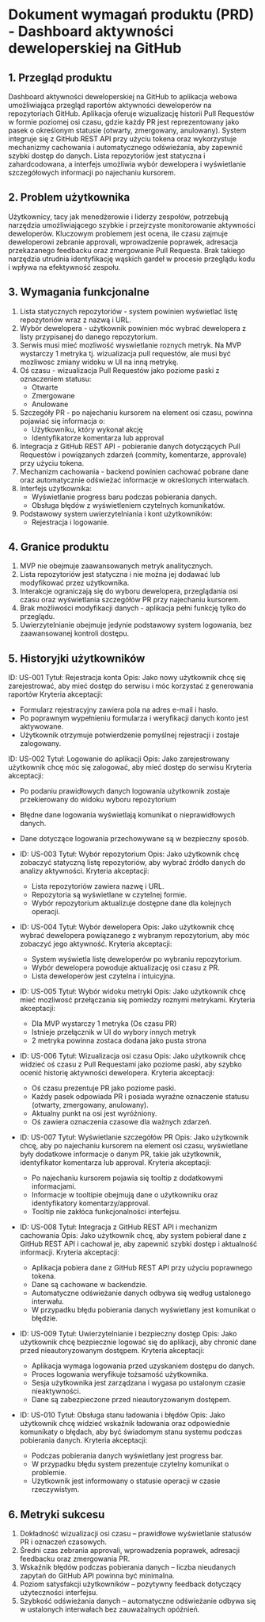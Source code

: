 # Dokument wymagań produktu (PRD) - Dashboard aktywności deweloperskiej na GitHub
## 1. Przegląd produktu
Dashboard aktywności deweloperskiej na GitHub to aplikacja webowa umożliwiająca przegląd raportów aktywności deweloperów na repozytoriach GitHub. Aplikacja oferuje wizualizację historii Pull Requestów w formie poziomej osi czasu, gdzie każdy PR jest reprezentowany jako pasek o określonym statusie (otwarty, zmergowany, anulowany). System integruje się z GitHub REST API przy użyciu tokena oraz wykorzystuje mechanizmy cachowania i automatycznego odświeżania, aby zapewnić szybki dostęp do danych. Lista repozytoriów jest statyczna i zahardcodowana, a interfejs umożliwia wybór dewelopera i wyświetlanie szczegółowych informacji po najechaniu kursorem.

## 2. Problem użytkownika
Użytkownicy, tacy jak menedżerowie i liderzy zespołów, potrzebują narzędzia umożliwiającego szybkie i przejrzyste monitorowanie aktywności deweloperów. Kluczowym problemem jest ocena, ile czasu zajmuje deweloperowi zebranie approvali, wprowadzenie poprawek, adresacja przekazanego feedbacku oraz zmergowanie Pull Requesta. Brak takiego narzędzia utrudnia identyfikację wąskich gardeł w procesie przeglądu kodu i wpływa na efektywność zespołu.

## 3. Wymagania funkcjonalne
1. Lista statycznych repozytoriów - system powinien wyświetlać listę repozytoriów wraz z nazwą i URL.
2. Wybór dewelopera - użytkownik powinien móc wybrać dewelopera z listy przypisanej do danego repozytorium.
3. Serwis musi mieć mozliwość wyswietlanie roznych metryk. Na MVP wystarczy 1 metryka tj. wizualizacja pull requestów, ale musi być mozliwosc zmiany widoku w UI na inną metrykę.
3. Oś czasu - wizualizacja Pull Requestów jako poziome paski z oznaczeniem statusu:
   - Otwarte
   - Zmergowane
   - Anulowane
4. Szczegóły PR - po najechaniu kursorem na element osi czasu, powinna pojawiać się informacja o:
   - Użytkowniku, który wykonał akcję
   - Identyfikatorze komentarza lub approval
5. Integracja z GitHub REST API - pobieranie danych dotyczących Pull Requestów i powiązanych zdarzeń (commity, komentarze, approvale) przy użyciu tokena.
6. Mechanizm cachowania - backend powinien cachować pobrane dane oraz automatycznie odświeżać informacje w określonych interwałach.
7. Interfejs użytkownika:
   - Wyświetlanie progress baru podczas pobierania danych.
   - Obsługa błędów z wyświetleniem czytelnych komunikatów.
8. Podstawowy system uwierzytelniania i kont użytkowników:
   - Rejestracja i logowanie.

## 4. Granice produktu
1. MVP nie obejmuje zaawansowanych metryk analitycznych.
2. Lista repozytoriów jest statyczna i nie można jej dodawać lub modyfikować przez użytkownika.
3. Interakcje ograniczają się do wyboru dewelopera, przeglądania osi czasu oraz wyświetlania szczegółów PR przy najechaniu kursorem.
4. Brak możliwości modyfikacji danych - aplikacja pełni funkcję tylko do przeglądu.
5. Uwierzytelnianie obejmuje jedynie podstawowy system logowania, bez zaawansowanej kontroli dostępu.

## 5. Historyjki użytkowników

ID: US-001
Tytuł: Rejestracja konta
Opis: Jako nowy użytkownik chcę się zarejestrować, aby mieć dostęp do serwisu i móc korzystać z generowania raportów
Kryteria akceptacji:
- Formularz rejestracyjny zawiera pola na adres e-mail i hasło.
- Po poprawnym wypełnieniu formularza i weryfikacji danych konto jest aktywowane.
- Użytkownik otrzymuje potwierdzenie pomyślnej rejestracji i zostaje zalogowany.

ID: US-002
Tytuł: Logowanie do aplikacji
Opis: Jako zarejestrowany użytkownik chcę móc się zalogować, aby mieć dostęp do serwisu
Kryteria akceptacji:
- Po podaniu prawidłowych danych logowania użytkownik zostaje przekierowany do widoku wyboru repozytorium
- Błędne dane logowania wyświetlają komunikat o nieprawidłowych danych.
- Dane dotyczące logowania przechowywane są w bezpieczny sposób.

- ID: US-003
  Tytuł: Wybór repozytorium
  Opis: Jako użytkownik chcę zobaczyć statyczną listę repozytoriów, aby wybrać źródło danych do analizy aktywności.
  Kryteria akceptacji:
    - Lista repozytoriów zawiera nazwę i URL.
    - Repozytoria są wyświetlane w czytelnej formie.
    - Wybór repozytorium aktualizuje dostępne dane dla kolejnych operacji.

- ID: US-004
  Tytuł: Wybór dewelopera
  Opis: Jako użytkownik chcę wybrać dewelopera powiązanego z wybranym repozytorium, aby móc zobaczyć jego aktywność.
  Kryteria akceptacji:
    - System wyświetla listę deweloperów po wybraniu repozytorium.
    - Wybór dewelopera powoduje aktualizację osi czasu z PR.
    - Lista deweloperów jest czytelna i intuicyjna.

- ID: US-005
  Tytuł: Wybór widoku metryki
  Opis: Jako użytkownik chcę mieć mozliwosć przełączania się pomiedzy roznymi metrykami. 
  Kryteria akceptacji:
    - Dla MVP wystarczy 1 metryka (Os czasu PR)
    - Istnieje przełącznik w UI do wybory innych metryk
    - 2 metryka powinna zostaca dodana jako pusta strona

- ID: US-006
  Tytuł: Wizualizacja osi czasu
  Opis: Jako użytkownik chcę widzieć oś czasu z Pull Requestami jako poziome paski, aby szybko ocenić historię aktywności dewelopera.
  Kryteria akceptacji:
    - Oś czasu prezentuje PR jako poziome paski.
    - Każdy pasek odpowiada PR i posiada wyraźne oznaczenie statusu (otwarty, zmergowany, anulowany).
    - Aktualny punkt na osi jest wyróżniony.
    - Oś zawiera oznaczenia czasowe dla ważnych zdarzeń.

- ID: US-007
  Tytuł: Wyświetlanie szczegółów PR
  Opis: Jako użytkownik chcę, aby po najechaniu kursorem na element osi czasu, wyświetlane były dodatkowe informacje o danym PR, takie jak użytkownik, identyfikator komentarza lub approval.
  Kryteria akceptacji:
    - Po najechaniu kursorem pojawia się tooltip z dodatkowymi informacjami.
    - Informacje w tooltipie obejmują dane o użytkowniku oraz identyfikatory komentarzy/approval.
    - Tooltip nie zakłóca funkcjonalności interfejsu.

- ID: US-008
  Tytuł: Integracja z GitHub REST API i mechanizm cachowania
  Opis: Jako użytkownik chcę, aby system pobierał dane z GitHub REST API i cachował je, aby zapewnić szybki dostęp i aktualność informacji.
  Kryteria akceptacji:
    - Aplikacja pobiera dane z GitHub REST API przy użyciu poprawnego tokena.
    - Dane są cachowane w backendzie.
    - Automatyczne odświeżanie danych odbywa się według ustalonego interwału.
    - W przypadku błędu pobierania danych wyświetlany jest komunikat o błędzie.

- ID: US-009
  Tytuł: Uwierzytelnianie i bezpieczny dostęp
  Opis: Jako użytkownik chcę bezpiecznie logować się do aplikacji, aby chronić dane przed nieautoryzowanym dostępem.
  Kryteria akceptacji:
    - Aplikacja wymaga logowania przed uzyskaniem dostępu do danych.
    - Proces logowania weryfikuje tożsamość użytkownika.
    - Sesja użytkownika jest zarządzana i wygasa po ustalonym czasie nieaktywności.
    - Dane są zabezpieczone przed nieautoryzowanym dostępem.

- ID: US-010
  Tytuł: Obsługa stanu ładowania i błędów
  Opis: Jako użytkownik chcę widzieć wskaźnik ładowania oraz odpowiednie komunikaty o błędach, aby być świadomym stanu systemu podczas pobierania danych.
  Kryteria akceptacji:
    - Podczas pobierania danych wyświetlany jest progress bar.
    - W przypadku błędu system prezentuje czytelny komunikat o problemie.
    - Użytkownik jest informowany o statusie operacji w czasie rzeczywistym.

## 6. Metryki sukcesu
1. Dokładność wizualizacji osi czasu – prawidłowe wyświetlanie statusów PR i oznaczeń czasowych.
2. Średni czas zebrania approvali, wprowadzenia poprawek, adresacji feedbacku oraz zmergowania PR.
3. Wskaźnik błędów podczas pobierania danych – liczba nieudanych zapytań do GitHub API powinna być minimalna.
4. Poziom satysfakcji użytkowników – pozytywny feedback dotyczący użyteczności interfejsu.
5. Szybkość odświeżania danych – automatyczne odświeżanie odbywa się w ustalonych interwałach bez zauważalnych opóźnień. 